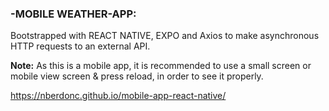 ### -MOBILE WEATHER-APP: 

Bootstrapped with REACT NATIVE, EXPO and Axios to make asynchronous HTTP requests to an external API.

**Note:** As this is a mobile app, it is recommended to use a small screen or mobile view screen & press reload, in order to see it properly.

https://nberdonc.github.io/mobile-app-react-native/
